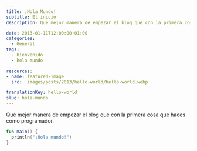 ```yaml
---
title: ¡Hola Mundo!
subtitle: El inicio
description: Qué mejor manera de empezar el blog que con la primera cosa que haces como programador.

date: 2013-01-11T12:00:00+01:00
categories:
  - General
tags:
  - bienvenido
  - hola mundo

resources:
- name: featured-image
  src:  images/posts/2013/hello-world/hello-world.webp

translationKey: hello-world
slug: hola-mundo
---
```

Qué mejor manera de empezar el blog que con la primera cosa que haces como programador.

```kotlin:main.kt
fun main() {
  println("¡Hola mundo!")
}
```

